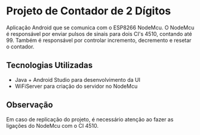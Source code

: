 # Projeto de Contador de 2 Dígitos

Aplicação Android que se comunica com o ESP8266 NodeMcu. O NodeMcu é responsável por enviar pulsos de sinais para dois CI's 4510, contando até 99. Também é responsável por controlar incremento, decremento e resetar o contador. 

## Tecnologias Utilizadas
- Java + Android Studio para desenvolvimento da UI
- WiFiServer para criação do servidor no NodeMcu

## Observação
Em caso de replicação do projeto, é necessário atenção ao fazer as ligações do NodeMcu com o CI 4510.
